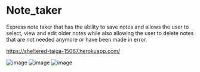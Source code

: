 # Note_taker

Express note taker that has the ability to save notes and allows the user to select, view and edit older notes while also allowing the user to  delete notes that are not needed anymore or have been made in error.

https://sheltered-taiga-15067.herokuapp.com/

![image](https://github.com/andythepee/Note_taker/assets/131628979/9011553e-4331-4f42-986e-131f6ea31afe)
![image](https://github.com/andythepee/Note_taker/assets/131628979/8dc06025-3224-46f6-9a77-67e6da472062)
![image](https://github.com/andythepee/Note_taker/assets/131628979/68f434e4-1c31-4940-a8d5-32905db61835)
